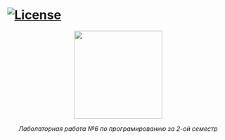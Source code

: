 # <Lab6> [![License](https://img.shields.io/badge/license-MIT-blue.svg)](LICENSE)

<div align="center">
  <img src="assets/logo.png" width="200">
  <p><em>Лаболаторная работа №6 по програмированию за 2-ой семестр</em></p>
</div>
